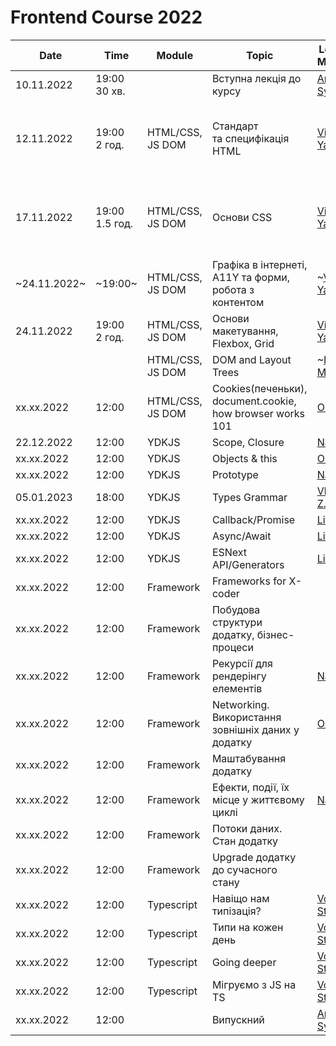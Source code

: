 # Frontend Course 2022

| Date | Time | Module | Topic | Lecturer / Moderator | Summary | Slides | Video | Home task |
| --- | --- | --- | --- | --- | --- | --- | --- | --- |
10.11.2022|19:00<br>30 хв.| |Вступна лекція до курсу|[Artem Sychov](https://github.com/suchov)|||[Вступна лекція до курсу](https://youtu.be/9JKC0qw9JUQ) (2022)|–
12.11.2022|19:00<br>2 год.|HTML/CSS, JS DOM|Стандарт та специфікація HTML|[Viktor Yakubiv](https://github.com/viktor-yakubiv)|[Конспект специфікації HTML](https://viktor-yakubiv.github.io/slides/html.html)|[Слайди по HTML](https://viktor-yakubiv.github.io/slides/html.html?view=presentation)|[В. Якубів: Станадарт і специфікація HTML](https://youtu.be/DriWt09EmEw) (2022)<br><br>[О. Островний: HTML/CSS](https://youtu.be/xogSwtgiEJ0) (2021, 0:00:00–1:19:32)|[Форма замовлення](tasks/html-form.md)
17.11.2022|19:00<br>1.5 год.|HTML/CSS, JS DOM|Основи CSS|[Viktor Yakubiv](https://github.com/viktor-yakubiv)|[Основи CSS — конспект](notes/css.md)||[В. Якубів: Основи CSS](https://youtu.be/LDMr5UFtC6g) (2022)<br><br>[О. Островний: HTML/CSS](https://youtu.be/xogSwtgiEJ0?t=4772) (2021, 1:19:32–2:03:38)|[Форма замовлення](tasks/html-form.md)
~24.11.2022~|~19:00~|HTML/CSS, JS DOM|Графіка в інтернеті, А11Y та форми, робота з контентом|~[Viktor Yakubiv](https://github.com/viktor-yakubiv)~|[Базові рекомендації по доступності](notes/accessibility.md)||[О. Островний: Зображення, форми, доступність](https://www.youtube.com/watch?v=7Q7jEa5h3FY) (2021)|
24.11.2022|19:00<br>2 год.|HTML/CSS, JS DOM|Основи макетування, Flexbox, Grid|[Viktor Yakubiv](https://github.com/viktor-yakubiv)|[Деякі підходи до компонування](notes/layouts.md)||[О. Островний: HTML/CSS](https://youtu.be/xogSwtgiEJ0?t=7418) (2021, 2:03:38–2:54:46)|[Форма замовлення](tasks/html-form.md)
|||HTML/CSS, JS DOM|DOM and Layout Trees|~[Nastia M.](https://github.com/AMashoshyna)~|||[Х. Ландвитович: DOM](https://youtu.be/sSLSp7uz3Mo) (2021)|–
xx.xx.2022|12:00|HTML/CSS, JS DOM | Cookies(печеньки), document.cookie, how browser works 101|[Oleksii B.](https://github.com/Roophee)|||[Х. Ландвитович: Як працює браузер](https://www.youtube.com/watch?v=0l7ikOmdGGQ) (2021)|
22.12.2022|12:00|YDKJS|Scope, Closure|[Nastia M.](https://github.com/AMashoshyna)|||
xx.xx.2022|12:00|YDKJS|Objects & this|[Oleksii B.](https://github.com/Roophee)|||
xx.xx.2022|12:00|YDKJS|Prototype|[Nastia M.](https://github.com/AMashoshyna)|||
05.01.2023|18:00|YDKJS|Types Grammar|[Vladyslav Z.](https://github.com/what1s1ove)|||
xx.xx.2022|12:00|YDKJS|Callback/Promise|[Listochkin](https://github.com/listochkin)|||
xx.xx.2022|12:00|YDKJS|Async/Await|[Listochkin](https://github.com/listochkin)|||
xx.xx.2022|12:00|YDKJS|ESNext API/Generators|[Listochkin](https://github.com/listochkin)|||
xx.xx.2022|12:00|Framework|Frameworks for X-coder|||||
xx.xx.2022|12:00|Framework|Побудова структури додатку, бізнес-процеси||||[Частина 1](https://www.youtube.com/watch?v=yrQFB0o9-7s&list=PLS8sEUxbfFY_eoMYj8tifTn83xv_VgnSd&index=26)|
xx.xx.2022|12:00|Framework|Рекурсії для рендерінгу елементів|[Nastia M.](https://github.com/AMashoshyna)|||
xx.xx.2022|12:00|Framework|Networking. Використання зовнішніх даних у додатку|[Oleksii B.](https://github.com/Roophee)|||[Частина 3](https://www.youtube.com/watch?v=Q27TVN3OUi8&list=PLS8sEUxbfFY_eoMYj8tifTn83xv_VgnSd&index=29); [Q&A сесія](https://www.youtube.com/watch?v=AU2YiSt6lR8&list=PLS8sEUxbfFY_eoMYj8tifTn83xv_VgnSd&index=30)|
xx.xx.2022|12:00|Framework|Маштабування додатку||||[Частина 4.1](https://www.youtube.com/watch?v=r375E7H6QeA&list=PLS8sEUxbfFY_eoMYj8tifTn83xv_VgnSd&index=31); [Частина 4.2](https://www.youtube.com/watch?v=IGXWKcJt2Fc&list=PLS8sEUxbfFY_eoMYj8tifTn83xv_VgnSd&index=32); [Q&A сесія](https://www.youtube.com/watch?v=Y418sgGslXU&list=PLS8sEUxbfFY_eoMYj8tifTn83xv_VgnSd&index=33); [AMA сесія](https://www.youtube.com/watch?v=JCp1HV2OqG4&list=PLS8sEUxbfFY_eoMYj8tifTn83xv_VgnSd&index=34)|
xx.xx.2022|12:00|Framework|Ефекти, події, їх місце у життєвому циклі|[Nastia M.](https://github.com/AMashoshyna)|||[Частина 5](https://www.youtube.com/watch?v=pw-I9SNLhcA&list=PLS8sEUxbfFY_eoMYj8tifTn83xv_VgnSd&index=35)|
xx.xx.2022|12:00|Framework|Потоки даних. Стан додатку||||[Частина 6](https://www.youtube.com/watch?v=iXv7KvOxKxU&list=PLS8sEUxbfFY_eoMYj8tifTn83xv_VgnSd&index=36); [Q&A сесія](https://www.youtube.com/watch?v=0hqdEfsDX60&list=PLS8sEUxbfFY_eoMYj8tifTn83xv_VgnSd&index=37)|
xx.xx.2022|12:00|Framework|Upgrade додатку до сучасного стану||||[Частина 7](https://www.youtube.com/watch?v=NsZvZxB7HQI&list=PLS8sEUxbfFY_eoMYj8tifTn83xv_VgnSd&index=38); [AMA сесія](https://www.youtube.com/watch?v=z0i8qEu12-c&list=PLS8sEUxbfFY_eoMYj8tifTn83xv_VgnSd&index=39)|
xx.xx.2022|12:00|Typescript|Навіщо нам типізація?|[Volodymyr Stelmakh](https://github.com/stelmakh)|||
xx.xx.2022|12:00|Typescript|Типи на кожен день|[Volodymyr Stelmakh](https://github.com/stelmakh)|||
xx.xx.2022|12:00|Typescript|Going deeper|[Volodymyr Stelmakh](https://github.com/stelmakh)|||
xx.xx.2022|12:00|Typescript|Мігруємо з JS на TS|[Volodymyr Stelmakh](https://github.com/stelmakh)|||
xx.xx.2022|12:00| |Випускний|[Artem Sychov](https://github.com/suchov)|||
